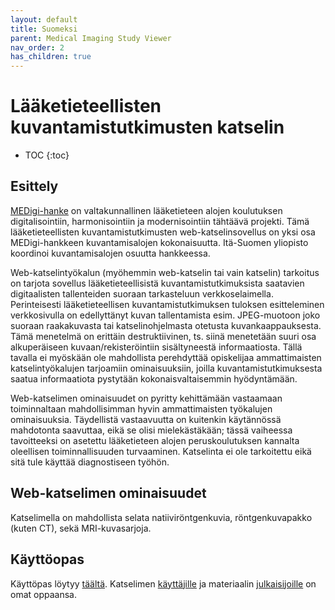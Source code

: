 ```yaml
---
layout: default
title: Suomeksi
parent: Medical Imaging Study Viewer
nav_order: 2
has_children: true
---
```


<h1>Lääketieteellisten kuvantamistutkimusten katselin</h1>

* TOC
{:toc}

## Esittely

[MEDigi-hanke](https://www.medigi.fi/) on valtakunnallinen lääketieteen alojen koulutuksen digitalisointiin, harmonisointiin ja modernisointiin tähtäävä projekti. Tämä lääketieteellisten kuvantamistutkimusten web-katselinsovellus on yksi osa MEDigi-hankkeen kuvantamisalojen kokonaisuutta. Itä-Suomen yliopisto koordinoi kuvantamisalojen osuutta hankkeessa.

Web-katselintyökalun (myöhemmin web-katselin tai vain katselin) tarkoitus on tarjota sovellus lääketieteellisistä kuvantamistutkimuksista saatavien digitaalisten tallenteiden suoraan tarkasteluun verkkoselaimella. Perinteisesti lääketieteellisen kuvantamistutkimuksen tuloksen esitteleminen verkkosivulla on edellyttänyt kuvan tallentamista esim. JPEG-muotoon joko suoraan raakakuvasta tai katselinohjelmasta otetusta kuvankaappauksesta. Tämä menetelmä on erittäin destruktiivinen, ts. siinä menetetään suuri osa alkuperäiseen kuvaan/rekisteröintiin sisältyneestä informaatiosta. Tällä tavalla ei myöskään ole mahdollista perehdyttää opiskelijaa ammattimaisten katselintyökalujen tarjoamiin ominaisuuksiin, joilla kuvantamistutkimuksesta saatua informaatiota pystytään kokonaisvaltaisemmin hyödyntämään.

Web-katselimen ominaisuudet on pyritty kehittämään vastaamaan toiminnaltaan mahdollisimman hyvin ammattimaisten työkalujen ominaisuuksia. Täydellistä vastaavuutta on kuitenkin käytännössä mahdotonta saavuttaa, eikä se olisi mielekästäkään; tässä vaiheessa tavoitteeksi on asetettu lääketieteen alojen peruskoulutuksen kannalta oleellisen toiminnallisuuden turvaaminen. Katselinta ei ole tarkoitettu eikä sitä tule käyttää diagnostiseen työhön.

## Web-katselimen ominaisuudet

Katselimella on mahdollista selata natiiviröntgenkuvia, röntgenkuvapakko (kuten CT), sekä MRI-kuvasarjoja.

## Käyttöopas

Käyttöpas löytyy [täältä](käyttöopas/). Katselimen [käyttäjille](käyttöopas/käyttäjän-opas) ja materiaalin [julkaisijoille](käyttöopas/julkaisijan-opas/) on omat oppaansa.
